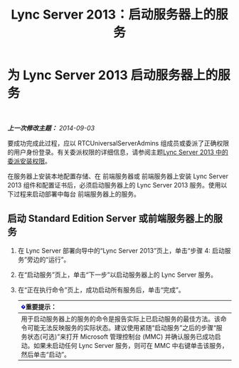 ﻿---
title: Lync Server 2013：启动服务器上的服务
TOCTitle: 启动服务器上的服务
ms:assetid: fa26eaed-0529-4f32-9f3f-f32c4bd4b1c8
ms:mtpsurl: https://technet.microsoft.com/zh-cn/library/Gg413059(v=OCS.15)
ms:contentKeyID: 49314806
ms.date: 05/19/2016
mtps_version: v=OCS.15
ms.translationtype: HT
---

# 为 Lync Server 2013 启动服务器上的服务

 

_**上一次修改主题：** 2014-09-03_

要成功完成此过程，应以 RTCUniversalServerAdmins 组成员或委派了正确权限的用户身份登录。有关委派权限的详细信息，请参阅主题[Lync Server 2013 中的委派安装权限](lync-server-2013-delegate-setup-permissions.md)。

在服务器上安装本地配置存储、在 前端服务器或 前端服务器上安装 Lync Server 2013 组件和配置证书后，必须启动服务器上的 Lync Server 2013 服务。使用以下过程来启动部署中每台 前端服务器上的服务。

## 启动 Standard Edition Server 或前端服务器上的服务

1.  在 Lync Server 部署向导中的“Lync Server 2013”页上，单击“步骤 4: 启动服务”旁边的“运行”。

2.  在“启动服务”页上，单击“下一步”以启动服务器上的 Lync Server 服务。

3.  在“正在执行命令”页上，成功启动所有服务后，单击“完成”。
    
    <table>
    <thead>
    <tr class="header">
    <th><img src="images/Gg398794.important(OCS.15).gif" title="important" alt="important" />重要提示：</th>
    </tr>
    </thead>
    <tbody>
    <tr class="odd">
    <td>用于启动服务器上的服务的命令是报告实际上已启动服务的最佳方法。该命令可能无法反映服务的实际状态。建议使用紧随“启动服务”之后的步骤“服务状态(可选)”来打开 Microsoft 管理控制台 (MMC) 并确认服务已成功启动。如果未启动任何 Lync Server 服务，则可在 MMC 中右键单击该服务，然后单击“启动”。</td>
    </tr>
    </tbody>
    </table>

